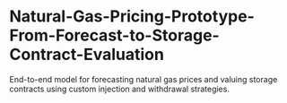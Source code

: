 # Natural-Gas-Pricing-Prototype-From-Forecast-to-Storage-Contract-Evaluation
End-to-end model for forecasting natural gas prices and valuing storage contracts using custom injection and withdrawal strategies.
